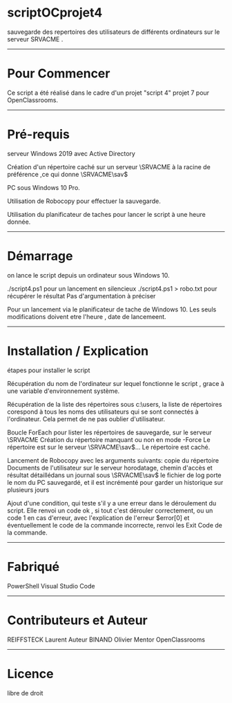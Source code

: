 # scriptOCprojet4
sauvegarde des repertoires des utilisateurs de différents ordinateurs sur le serveur SRVACME .
***
# Pour Commencer
Ce script a été réalisé dans le cadre d'un projet "script 4" projet 7 pour OpenClassrooms.
***
# Pré-requis
serveur Windows 2019 avec Active Directory 

Création d'un répertoire caché sur un serveur \\SRVACME à la racine de préférence ,ce qui donne \\SRVACME\sav$

PC sous Windows 10 Pro.

Utilisation de Robocopy pour effectuer la sauvegarde.

Utilisation du planificateur de taches pour lancer le script à une heure donnée.
***
# Démarrage
on lance le script depuis un ordinateur sous Windows 10.

./script4.ps1 pour un lancement en silencieux  ./script4.ps1 > robo.txt pour récupérer le résultat
Pas d'argumentation à préciser 

Pour un lancement via le planificateur de tache de Windows 10.
Les seuls modifications doivent etre l'heure , date de lancemeent. 

***
# Installation / Explication 
étapes pour installer le script

Récupération du nom de l'ordinateur sur lequel fonctionne le script , grace à une variable d'environnement système.

Récupération de la liste des répertoires sous c:\users, la liste de répertoires corespond à tous les noms des utilisateurs qui se sont connectés à l'ordinateur.
Cela permet de ne pas oublier d'utilisateur.

Boucle ForEach pour lister les répertoires de sauvegarde, sur le serveur \\SRVACME
Création du répertoire manquant ou non en mode -Force 
Le répertoire est sur le serveur \\SRVACME\sav$\...
Le répertoire est caché.

Lancement de Robocopy avec les arguments suivants:
copie du répertoire Documents de l'utilisateur sur le serveur 
horodatage, chemin d'accès  et résultat détaillédans un journal sous \\SRVACME\sav$
le fichier de log porte le nom du PC sauvegardé, et il est incrémenté pour garder un historique sur plusieurs jours

Ajout d'une condition, qui teste s'il y a une erreur dans le déroulement du script.
Elle renvoi un code ok , si tout c'est dérouler correctement, ou un code 1 en cas d'erreur, avec l'explication de l'erreur $error[0] et éventuellement le code de la commande incorrecte, renvoi les Exit Code de la commande. 
***

# Fabriqué 
PowerShell
Visual Studio Code
***
# Contributeurs et Auteur
REIFFSTECK Laurent Auteur 
BINAND Olivier Mentor OpenClassrooms
***
# Licence
libre de droit

